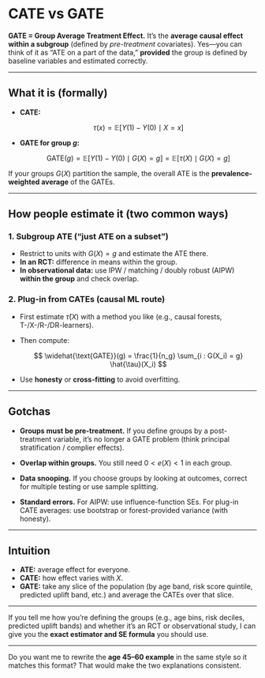 # CATE vs GATE

**GATE = Group Average Treatment Effect.**
It’s the **average causal effect within a subgroup** (defined by *pre-treatment* covariates).
Yes—you can think of it as “ATE on a part of the data,” **provided** the group is defined by baseline variables and estimated correctly.

---

## What it is (formally)

* **CATE:**

  $$
  \tau(x) = \mathbb{E}[Y(1) - Y(0) \mid X = x]
  $$
* **GATE for group $g$:**

  $$
  \text{GATE}(g) = \mathbb{E}[Y(1) - Y(0) \mid G(X) = g]  
  = \mathbb{E}[\tau(X) \mid G(X) = g]
  $$

If your groups $G(X)$ partition the sample, the overall ATE is the **prevalence-weighted average** of the GATEs.

---

## How people estimate it (two common ways)

### 1. **Subgroup ATE (“just ATE on a subset”)**

* Restrict to units with $G(X) = g$ and estimate the ATE there.
* **In an RCT:** difference in means within the group.
* **In observational data:** use IPW / matching / doubly robust (AIPW) **within the group** and check overlap.

### 2. **Plug-in from CATEs (causal ML route)**

* First estimate $\hat{\tau}(X)$ with a method you like
  (e.g., causal forests, T-/X-/R-/DR-learners).
* Then compute:

  $$
  \widehat{\text{GATE}}(g) = \frac{1}{n_g} \sum_{i : G(X_i) = g} \hat{\tau}(X_i)
  $$
* Use **honesty** or **cross-fitting** to avoid overfitting.

---

## Gotchas

* **Groups must be pre-treatment.**
  If you define groups by a post-treatment variable, it’s no longer a GATE problem
  (think principal stratification / complier effects).

* **Overlap within groups.**
  You still need $0 < e(X) < 1$ in each group.

* **Data snooping.**
  If you choose groups by looking at outcomes, correct for multiple testing or use sample splitting.

* **Standard errors.**
  For AIPW: use influence-function SEs.
  For plug-in CATE averages: use bootstrap or forest-provided variance (with honesty).

---

## Intuition

* **ATE:** average effect for everyone.
* **CATE:** how effect varies with $X$.
* **GATE:** take any slice of the population (by age band, risk score quintile, predicted uplift band, etc.) and average the CATEs over that slice.

---

If you tell me how you’re defining the groups (e.g., age bins, risk deciles, predicted uplift bands) and whether it’s an RCT or observational study, I can give you the **exact estimator and SE formula** you should use.

---

Do you want me to rewrite the **age 45–60 example** in the same style so it matches this format? That would make the two explanations consistent.
